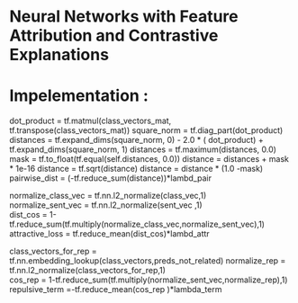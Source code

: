 # Neural Networks with Feature Attribution and Contrastive Explanations


# Impelementation :

  dot_product = tf.matmul(class_vectors_mat, tf.transpose(class_vectors_mat))
  square_norm = tf.diag_part(dot_product)
  distances = tf.expand_dims(square_norm, 0) - 2.0 * ( dot_product) + tf.expand_dims(square_norm, 1)
  distances = tf.maximum(distances, 0.0)
  mask = tf.to_float(tf.equal(self.distances, 0.0))
  distance = distances + mask * 1e-16
  distance = tf.sqrt(distance)
  distance = distance * (1.0 -mask)
  pairwise_dist = (-tf.reduce_sum(distance))*lambd_pair
  
  
  normalize_class_vec = tf.nn.l2_normalize(class_vec,1)        
  normalize_sent_vec = tf.nn.l2_normalize(sent_vec ,1)      
  dist_cos = 1-tf.reduce_sum(tf.multiply(normalize_class_vec,normalize_sent_vec),1)
  attractive_loss = tf.reduce_mean(dist_cos)*lambd_attr



  class_vectors_for_rep = tf.nn.embedding_lookup(class_vectors,preds_not_related)
  normalize_rep = tf.nn.l2_normalize(class_vectors_for_rep,1)        
  cos_rep = 1-tf.reduce_sum(tf.multiply(normalize_sent_vec,normalize_rep),1)
  repulsive_term =-tf.reduce_mean(cos_rep )*lambda_term
